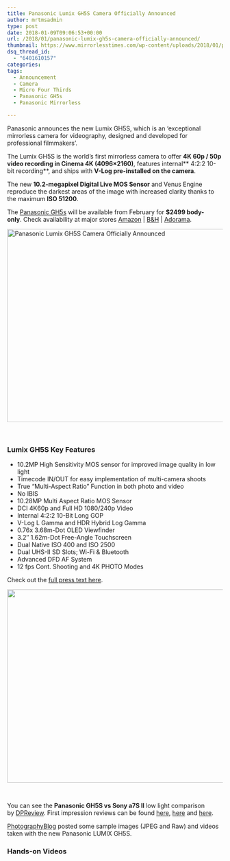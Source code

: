 ```yaml
---
title: Panasonic Lumix GH5S Camera Officially Announced
author: mrtmsadmin
type: post
date: 2018-01-09T09:06:53+00:00
url: /2018/01/panasonic-lumix-gh5s-camera-officially-announced/
thumbnail: https://www.mirrorlesstimes.com/wp-content/uploads/2018/01/panasonic-gh5s-1.jpg
dsq_thread_id:
  - "6401610157"
categories:
tags:
  - Announcement
  - Camera
  - Micro Four Thirds
  - Panasonic GH5s
  - Panasonic Mirrorless

---
```

Panasonic announces the new Lumix GH5S, which is an &#8216;exceptional mirrorless camera for videography, designed and developed for professional filmmakers&#8217;.

The Lumix GH5S is the world’s first mirrorless camera to offer **4K 60p / 50p video recording in Cinema 4K (4096×2160)**, features internal** 4:2:2 10-bit recording**, and ships with **V-Log pre-installed on the camera**.

The new **10.2-megapixel Digital Live MOS Sensor** and Venus Engine reproduce the darkest areas of the image with increased clarity thanks to the maximum **ISO 51200**.

The <a href="https://www.mirrorlesstimes.com/tags/panasonic-gh5s/" target="_blank" rel="noopener">Panasonic GH5s</a> will be available from February for **$2499 body-only**. Check availability at major stores <a href="https://aax-us-east.amazon-adsystem.com/x/c/QoFQLy1BjxpOOOC3JrhzBWUAAAFg11PduQEAAAFKAbVFvp4/https://assoc-redirect.amazon.com/g/r/https://www.amazon.com/Panasonic-DC-GH5S-Mirrorless-Sensitivity-Multi-Aspect/dp/B078J119BC/ref=as_at?creativeASIN=B078J119BC&linkCode=w61&imprToken=ifHjXilgh.O7rcHRg.WuiQ&slotNum=0&tag=daicamnew-20" target="_blank" rel="noopener" data-amzn-asin="B078J119BC">Amazon</a> | <a href="https://www.bhphotovideo.com/c/product/1382031-REG/panasonic_lumix_dc_gh5s_mirrorless_micro.html/BI/20175/KBID/14249" target="_blank" rel="noopener">B&H</a> | <a href="https://www.adorama.com/ipcdcgh5s.html?kbid=68292" target="_blank" rel="noopener">Adorama</a>.<!--more-->

[<img class="aligncenter wp-image-1604 size-full" title="Panasonic Lumix GH5S Camera Officially Announced" src="https://i0.wp.com/www.mirrorlesstimes.com/wp-content/uploads/2018/01/panasonic-gh5s-grip.jpg?resize=600%2C450&#038;ssl=1" alt="Panasonic Lumix GH5S Camera Officially Announced" width="600" height="450" srcset="https://i0.wp.com/www.mirrorlesstimes.com/wp-content/uploads/2018/01/panasonic-gh5s-grip.jpg?w=1200&ssl=1 1200w, https://i0.wp.com/www.mirrorlesstimes.com/wp-content/uploads/2018/01/panasonic-gh5s-grip.jpg?resize=400%2C300&ssl=1 400w, https://i0.wp.com/www.mirrorlesstimes.com/wp-content/uploads/2018/01/panasonic-gh5s-grip.jpg?resize=768%2C576&ssl=1 768w, https://i0.wp.com/www.mirrorlesstimes.com/wp-content/uploads/2018/01/panasonic-gh5s-grip.jpg?resize=970%2C728&ssl=1 970w" sizes="(max-width: 600px) 100vw, 600px" data-recalc-dims="1" />][1]

&nbsp;

### Lumix GH5S Key Features

  * 10.2MP High Sensitivity MOS sensor for improved image quality in low light
  * Timecode IN/OUT for easy implementation of multi-camera shoots
  * True &#8220;Multi-Aspect Ratio&#8221; Function in both photo and video
  * No IBIS
  * 10.28MP Multi Aspect Ratio MOS Sensor
  * DCI 4K60p and Full HD 1080/240p Video
  * Internal 4:2:2 10-Bit Long GOP
  * V-Log L Gamma and HDR Hybrid Log Gamma
  * 0.76x 3.68m-Dot OLED Viewfinder
  * 3.2″ 1.62m-Dot Free-Angle Touchscreen
  * Dual Native ISO 400 and ISO 2500
  * Dual UHS-II SD Slots; Wi-Fi & Bluetooth
  * Advanced DFD AF System
  * 12 fps Cont. Shooting and 4K PHOTO Modes

Check out the [full press text here][2].

[<img class="aligncenter size-full wp-image-1606" src="https://i2.wp.com/www.mirrorlesstimes.com/wp-content/uploads/2018/01/panasonic-gh5s-top.jpg?resize=600%2C450&#038;ssl=1" alt="" width="600" height="450" srcset="https://i2.wp.com/www.mirrorlesstimes.com/wp-content/uploads/2018/01/panasonic-gh5s-top.jpg?w=1200&ssl=1 1200w, https://i2.wp.com/www.mirrorlesstimes.com/wp-content/uploads/2018/01/panasonic-gh5s-top.jpg?resize=400%2C300&ssl=1 400w, https://i2.wp.com/www.mirrorlesstimes.com/wp-content/uploads/2018/01/panasonic-gh5s-top.jpg?resize=768%2C576&ssl=1 768w, https://i2.wp.com/www.mirrorlesstimes.com/wp-content/uploads/2018/01/panasonic-gh5s-top.jpg?resize=970%2C728&ssl=1 970w" sizes="(max-width: 600px) 100vw, 600px" data-recalc-dims="1" />][3]

&nbsp;

You can see the **Panasonic GH5S vs Sony a7S II** low light comparison by <a href="https://www.youtube.com/watch?v=q4-yE4ytw5k" target="_blank" rel="follow external noopener noreferrer" data-wpel-link="external">DPReview</a>. First impression reviews can be found <a href="http://www.photographyblog.com/reviews/panasonic_lumix_gh5s_review/first_impressions" target="_blank" rel="noopener">here</a>, <a href="https://www.dpreview.com/reviews/panasonic-lumix-dc-gh5s-first-impressions-review" target="_blank" rel="noopener">here</a> and <a href="http://www.imaging-resource.com/PRODS/panasonic-gh5s/panasonic-gh5sA.HTM" target="_blank" rel="noopener">here</a>.

<a href="http://www.photographyblog.com/reviews/panasonic_lumix_gh5s_review/preview_images" target="_blank" rel="noopener">PhotographyBlog</a> posted some sample images (JPEG and Raw) and videos taken with the new Panasonic LUMIX GH5S.

### Hands-on Videos

 [1]: https://i0.wp.com/www.mirrorlesstimes.com/wp-content/uploads/2018/01/panasonic-gh5s-grip.jpg?ssl=1
 [2]: https://www.dailycameranews.com/2018/01/full-panasonic-gh5s-specs-leaked-price-2499/
 [3]: https://i2.wp.com/www.mirrorlesstimes.com/wp-content/uploads/2018/01/panasonic-gh5s-top.jpg?ssl=1